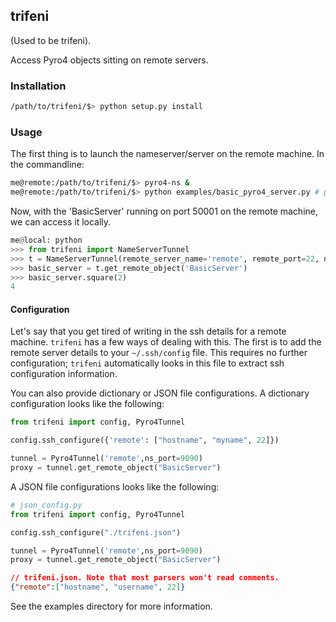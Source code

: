 ## trifeni

(Used to be trifeni).

Access Pyro4 objects sitting on remote servers.

### Installation

```bash
/path/to/trifeni/$> python setup.py install
```
### Usage

The first thing is to launch the nameserver/server on the remote machine.
In the commandline:

```bash
me@remote:/path/to/trifeni/$> pyro4-ns &
me@remote:/path/to/trifeni/$> python examples/basic_pyro4_server.py # pass with -nsp to specify namserver port
```

Now, with the 'BasicServer' running on port 50001 on the remote machine,
we can access it locally.

```python
me@local: python
>>> from trifeni import NameServerTunnel
>>> t = NameServerTunnel(remote_server_name='remote', remote_port=22, ns_port=9090, remote_username="me")
>>> basic_server = t.get_remote_object('BasicServer')
>>> basic_server.square(2)
4
```

#### Configuration

Let's say that you get tired of writing in the ssh details for a remote machine. `trifeni` has a few ways of
dealing with this. The first is to add the remote server details to your `~/.ssh/config` file.
This requires no further configuration; `trifeni` automatically looks in this file to extract ssh configuration information.

You can also provide dictionary or JSON file configurations. A dictionary configuration looks like the following:

```python
from trifeni import config, Pyro4Tunnel

config.ssh_configure({'remote': ["hostname", "myname", 22]})

tunnel = Pyro4Tunnel('remote',ns_port=9090)
proxy = tunnel.get_remote_object("BasicServer")
```

A JSON file configurations looks like the following:

```python
# json_config.py
from trifeni import config, Pyro4Tunnel

config.ssh_configure("./trifeni.json")

tunnel = Pyro4Tunnel('remote',ns_port=9090)
proxy = tunnel.get_remote_object("BasicServer")

```

```json
// trifeni.json. Note that most parsers won't read comments.
{"remote":["hostname", "username", 22]}
```

See the examples directory for more information.
